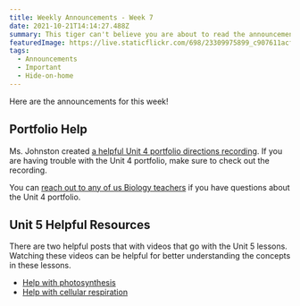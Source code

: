 ```yaml
---
title: Weekly Announcements - Week 7
date: 2021-10-21T14:14:27.488Z
summary: This tiger can't believe you are about to read the announcements.
featuredImage: https://live.staticflickr.com/698/23309975899_c907611acf_b.jpg
tags:
  - Announcements
  - Important
  - Hide-on-home
---
```

Here are the announcements for this week!

## Portfolio Help

Ms. Johnston created [a helpful Unit 4 portfolio directions recording](https://www.connexus.com/external/livelesson/?url-path=pzh67r7kvlgc&domain=ue2prod01.livelesson.com). If you are having trouble with the Unit 4 portfolio, make sure to check out the recording.

You can [reach out to any of us Biology teachers](/contact) if you have questions about the Unit 4 portfolio.

## Unit 5 Helpful Resources

There are two helpful posts that with videos that go with the Unit 5 lessons. Watching these videos can be helpful for better understanding the concepts in these lessons.

* [Help with photosynthesis](/posts/help-with-photosynthesis/)
* [Help with cellular respiration](/posts/more-help-with-cellular-respiration/)